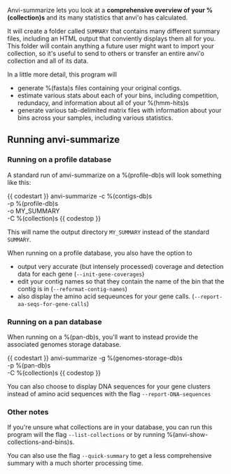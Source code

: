 Anvi-summarize lets you look at a **comprehensive overview of your %(collection)s** and its many statistics that anvi'o has calculated. 

It will create a folder called `SUMMARY` that contains many different summary files, including an HTML output that conviently displays them all for you. This folder will contain anything a future user might want to import your collection, so it's useful to send to others or transfer an entire anvi'o collection and all of its data. 

In a little more detail, this program will 
* generate %(fasta)s files containing your original contigs. 
* estimate various stats about each of your bins, including competition, redundacy, and information about all of your %(hmm-hits)s
* generate various tab-delimited matrix files with information about your bins across your samples, including various statistics. 

## Running anvi-summarize 

### Running on a profile database

A standard run of anvi-summarize on a %(profile-db)s will look something like this:

{{ codestart }}
anvi-summarize -c %(contigs-db)s \
                -p %(profile-db)s \
                -o MY_SUMMARY \
                -C %(collection)s
{{ codestop }}

This will name the output directory `MY_SUMMARY` instead of the standard `SUMMARY`. 

When running on a profile database, you also have the option to 
* output very accurate (but intensely processed) coverage and detection data for each gene (`--init-gene-coverages`)
* edit your contig names so that they contain the name of the bin that the contig is in (`--reformat-contig-names`)
* also display the amino acid sequeunces for your gene calls.  (`--report-aa-seqs-for-gene-calls`)

### Running on a pan database

When running on a %(pan-db)s, you'll want to instead provide the associated genomes storage database. 

{{ codestart }}
anvi-summarize -g %(genomes-storage-db)s \
                -p %(pan-db)s \
                -C %(collection)s 
{{ codestop }}

You can also choose to display DNA sequences for your gene clusters instead of amino acid sequences with the flag `--report-DNA-sequences`

### Other notes

If you're unsure what collections are in your database, you can run this program will the flag `--list-collections` or by running %(anvi-show-collections-and-bins)s.

You can also use the flag `--quick-summary` to get a less comprehensive summary with a much shorter processing time. 

